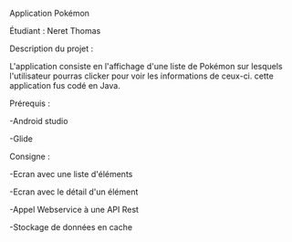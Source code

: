 Application Pokémon 


Étudiant : Neret Thomas 



Description du projet : 

L'application consiste en l'affichage d'une liste de Pokémon sur lesquels l'utilisateur pourras clicker pour voir les informations de ceux-ci. cette application fus codé en Java.


Prérequis :

-Android studio 

-Glide 


Consigne :

-Ecran avec une liste d'éléments

-Ecran avec le détail d'un élément

-Appel Webservice à une API Rest

-Stockage de données en cache


